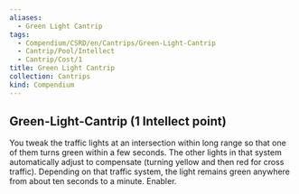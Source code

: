 ```yaml
---
aliases:
  - Green Light Cantrip
tags:
  - Compendium/CSRD/en/Cantrips/Green-Light-Cantrip
  - Cantrip/Pool/Intellect
  - Cantrip/Cost/1
title: Green Light Cantrip
collection: Cantrips
kind: Compendium
---
```

## Green-Light-Cantrip (1 Intellect point)
You tweak the traffic lights at an intersection within long range so that one of them turns green within a few seconds. The other lights in that system automatically adjust to compensate (turning yellow and then red for cross traffic). Depending on that traffic system, the light remains green anywhere from about ten seconds to a minute. Enabler.

